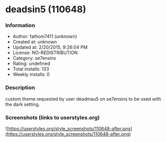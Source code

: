 # deadsin5 (110648)

### Information
- Author: fathom7411 (unknown)
- Created at: unknown
- Updated at: 2/20/2015, 9:26:04 PM
- License: NO-REDISTRIBUTION
- Category: se7ensins
- Rating: undefined
- Total installs: 133
- Weekly installs: 0


### Description
custom theme requested by user deadmau5 on se7ensins to be used with the dark setting.


### Screenshots (links to userstyles.org)
![https://userstyles.org/style_screenshots/110648-after.png](https://userstyles.org/style_screenshots/110648-after.png)


